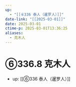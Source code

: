 ```yaml
---
up:
  - "[[⑥336 泰人（暹罗人）]]"
date-link: "[[2025-03-01]]"
date: 2025-03-01
ctime-p: 2025-03-01T13:36:25
aliases:
  - 克木人
---
```


# ⑥336.8 克木人

- up: [[⑥336 泰人（暹罗人）]]
